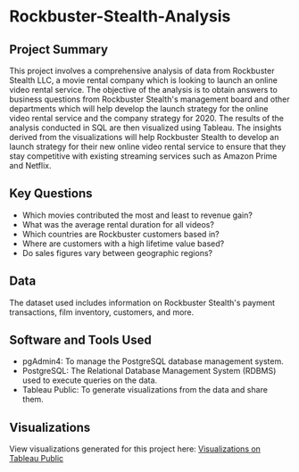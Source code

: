 # Rockbuster-Stealth-Analysis
## Project Summary
This project involves a comprehensive analysis of data from Rockbuster Stealth LLC, a movie rental company which is looking to launch an online video rental service. The objective of the analysis is to obtain answers to business questions from Rockbuster Stealth's management board and other departments which will help develop the launch strategy for the online video rental service and the company strategy for 2020. The results of the analysis conducted in SQL are then visualized using Tableau. The insights derived from the visualizations will help Rockbuster Stealth to develop an launch strategy for their new online video rental service to ensure that they stay competitive with existing streaming services such as Amazon Prime and Netflix.
## Key Questions
- Which movies contributed the most and least to revenue gain?
- What was the average rental duration for all videos?
- Which countries are Rockbuster customers based in?
- Where are customers with a high lifetime value based?
- Do sales figures vary between geographic regions?
## Data
The dataset used includes information on Rockbuster Stealth's payment transactions, film inventory, customers, and more.
## Software and Tools Used
- pgAdmin4: To manage the PostgreSQL database management system.
- PostgreSQL: The Relational Database Management System (RDBMS) used to execute queries on the data.
- Tableau Public: To generate visualizations from the data and share them.
## Visualizations
View visualizations generated for this project here: [Visualizations on Tableau Public](https://public.tableau.com/app/profile/priya.agrawal4103/viz/RockbusterStealthOnlineVideoServiceLaunchStrategyStoryboard/Story1?publish=yes)
